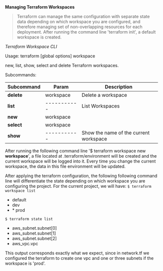 **Managing Terraform Workspaces**
> Terraform can manage the same configuration with separate state data depending on which workspace you are configured, and therefore managing set of non-overlapping resources for each deployment. After running the command line 'terraform init', a default workspace is created.

*Terraform Workspace CLI*

Usage: terraform [global options] workspace

new, list, show, select and delete Terraform workspaces.

Subcommands:

| Subcommand  | Param       | Description
| ----------- | ----------- | -----------
| **delete**  | workspace   | Delete a workspace
| **list**    | ----------- | List Workspaces
| **new**     | workspace   || Create a new workspace
| **select**  | workspace   || Select a workspace
| **show**    | ----------- | Show the name of the current workspace

After running the following command line '$ terraform workspace new **workspace**', a file located at .terraform/environment will be created and the current workspace will be logged into it. Every time you change the current workspace, the data in this file environment will be updated.

After applying the terraform configuration, the following following command line will differentiate the state depending on which workspace you are configuring the project. For the current project, we will have:
`$ terraform workspace list`
- default
- dev
- \* prod

`$ terraform state list`
- aws_subnet.subnet[0]
- aws_subnet.subnet[1]
- aws_subnet.subnet[2]
- aws_vpc.vpc

This output corresponds exactly what we expect, since in network.tf we configured the terraform to create one vpc and one or three subnets if the workspace is 'prod'.